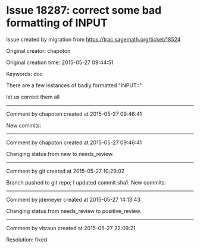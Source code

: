 # Issue 18287: correct some bad formatting of INPUT

Issue created by migration from https://trac.sagemath.org/ticket/18524

Original creator: chapoton

Original creation time: 2015-05-27 09:44:51

Keywords: doc

There are a few instances of badly formatted "INPUT::"

let us correct them all


---

Comment by chapoton created at 2015-05-27 09:46:41

New commits:


---

Comment by chapoton created at 2015-05-27 09:46:41

Changing status from new to needs_review.


---

Comment by git created at 2015-05-27 10:29:02

Branch pushed to git repo; I updated commit sha1. New commits:


---

Comment by jdemeyer created at 2015-05-27 14:13:43

Changing status from needs_review to positive_review.


---

Comment by vbraun created at 2015-05-27 22:09:21

Resolution: fixed
